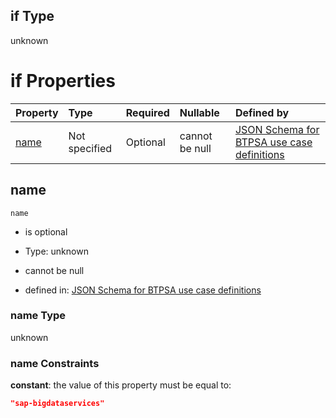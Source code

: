 ## if Type

unknown

# if Properties

| Property      | Type          | Required | Nullable       | Defined by                                                                                                                                                                                                          |
| :------------ | :------------ | :------- | :------------- | :------------------------------------------------------------------------------------------------------------------------------------------------------------------------------------------------------------------ |
| [name](#name) | Not specified | Optional | cannot be null | [JSON Schema for BTPSA use case definitions](btpsa-usecase-properties-services-items-allof-1-then-allof-104-if-properties-name.md "undefined#/properties/services/items/allOf/1/then/allOf/104/if/properties/name") |

## name



`name`

*   is optional

*   Type: unknown

*   cannot be null

*   defined in: [JSON Schema for BTPSA use case definitions](btpsa-usecase-properties-services-items-allof-1-then-allof-104-if-properties-name.md "undefined#/properties/services/items/allOf/1/then/allOf/104/if/properties/name")

### name Type

unknown

### name Constraints

**constant**: the value of this property must be equal to:

```json
"sap-bigdataservices"
```
